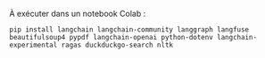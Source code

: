 À exécuter dans un notebook Colab :

```
pip install langchain langchain-community langgraph langfuse beautifulsoup4 pypdf langchain-openai python-dotenv langchain-experimental ragas duckduckgo-search nltk
```
